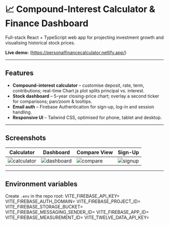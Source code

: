 # 📈 Compound-Interest Calculator & Finance Dashboard

Full-stack React + TypeScript web app for projecting investment growth and visualising historical stock prices.

**Live demo:** (https://personalfinancecalculator.netlify.app/)

---

## Features
- **Compound-interest calculator** – customise deposit, rate, term, contributions; real-time Chart.js plot splits principal vs. interest.
- **Stock dashboard** – 5-year closing-price chart; overlay a second ticker for comparisons; pan/zoom & tooltips.
- **Email auth** – Firebase Authentication for sign-up, log-in and session handling.
- **Responsive UI** – Tailwind CSS, optimised for phone, tablet and desktop.

---

## Screenshots
| Calculator | Dashboard | Compare View | Sign-Up |
|------------|-----------|--------------|---------|
| ![calculator](./screenshots/calculator.png) | ![dashboard](./screenshots/dashboard.png) | ![compare](./screenshots/compare.png) | ![signup](./screenshots/signup.png) |

---

## Environment variables
Create `.env` in the repo root:
VITE_FIREBASE_API_KEY=
VITE_FIREBASE_AUTH_DOMAIN=
VITE_FIREBASE_PROJECT_ID=
VITE_FIREBASE_STORAGE_BUCKET=
VITE_FIREBASE_MESSAGING_SENDER_ID=
VITE_FIREBASE_APP_ID=
VITE_FIREBASE_MEASUREMENT_ID=
VITE_TWELVE_DATA_API_KEY=



